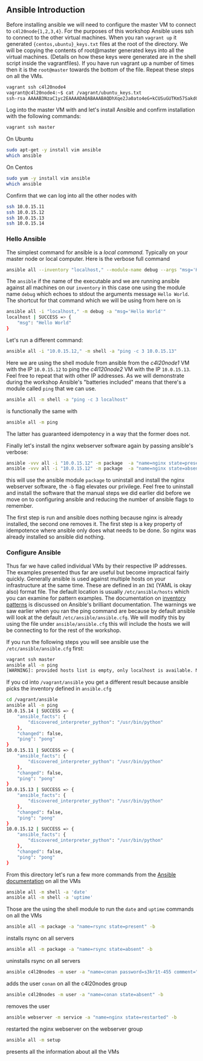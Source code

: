 ## Ansible Introduction

Before installing ansible we will need to configure the master VM to connect to `c4l20node{1,2,3,4}`. For the purposes of this workshop Ansible uses ssh to connect to the other virtual machines. When you ran `vagrant up` it generated `{centos,ubuntu}_keys.txt` files at the root of the directory. We will be copying the contents of root@master generated keys into all the virtual machines. (Details on how these keys were generated are in the shell script inside the vagrantfiles). If you have run vagrant up a number of times then it is the `root@master` towards the bottom of the file. Repeat these steps on all the VMs.

```bash
vagrant ssh c4l20node4
vagrant@c4l20node4:~$ cat /vagrant/ubuntu_keys.txt
ssh-rsa AAAAB3NzaC1yc2EAAAADAQABAAABAQDhXqe2Ja0ato4eG+kCUSuGUTKm57SakdQGO7k0lJHJYgUU0QUB/IByhvA2teiJj2+F3WgiU3Pl9U/QCvTMswRGTcvjEFvGPOGJZfVCiQ+L8zQa9QM1f11tSAXM3mqIIPFUVNHqp42F8w04Q10rVw21eCVXoNSGQzbUIPRyMmHEq6ZDOUwGeH7l0aXzr70tu85XcL5jnoh7adb1y3GAMT7SkESsg05lzs7EpzYMBR+/vwT8YOiqOUScnOhiMJwX1ae2Ztw7rDPh2aoDmXHtF5B5hPmzMN8rlv6yCbDEEvIWhJtD4/B0j+GPpQKWyXrryQHuFu++3634Ck1B1c3eEDaX root@master
```

Log into the master VM with and let's install Ansible and confirm installation with the following commands:

```bash
vagrant ssh master
```

On Ubuntu

```bash
sudo apt-get -y install vim ansible
which ansible
```

On Centos

```bash
sudo yum -y install vim ansible
which ansible
```

Confirm that we can log into all the other nodes with 

```bash
ssh 10.0.15.11
ssh 10.0.15.12
ssh 10.0.15.13
ssh 10.0.15.14
```

### Hello Ansible

The simplest command for ansible is a *local command.* Typically on your master node or local computer. Here is the verbose full command

```bash
ansible all --inventory "localhost," --module-name debug --args "msg='Hello World'"
```

The `ansible` if the name of the executable and we are running ansible against all machines on our `inventory` in this case one using the module name `debug` which echoes to stdout the arguments message `Hello World`. The shortcut for that command which we will be using from here on is

```bash
ansible all -i "localhost," -m debug -a "msg='Hello World'"
localhost | SUCCESS => {
    "msg": "Hello World"
}
```

Let's run a different command:

```bash
ansible all -i "10.0.15.12," -m shell -a "ping -c 3 10.0.15.13"
```

Here we are using the shell module from ansible from the *c4l20node1* VM with the IP `10.0.15.12` to ping the *c4l120node2* VM with the IP `10.0.15.13`. Feel free to repeat that with other IP addresses. As we will demonstrate during the workshop Ansible's "batteries included" means that there's a module called `ping` that we can use.

```bash
ansible all -m shell -a "ping -c 3 localhost"
```

is functionally the same with

```bash
ansible all -m ping
```

The latter has guaranteed idempotency in a way that the former does not. 

Finally let's install the nginx webserver software again by passing ansible's verbose:

```bash
ansible -vvv all -i "10.0.15.12" -m package  -a "name=nginx state=present" -b
ansible -vvv all -i "10.0.15.12" -m package  -a "name=nginx state=absent" -b
```

this will use the ansible module `package` to uninstall and install the nginx webserver software, the `-b` flag elevates our privilege. Feel free to uninstall and install the software that the manual steps we did earlier did before we move on to configuring ansible and reducing the number of ansible flags to remember.

The first step is run and ansible does nothing because nginx is already installed, the second one removes it. The first step is a key property of idempotence where ansible only does what needs to be done. So nginx was already installed so ansible did nothing.

### Configure Ansible

Thus far we have called individual VMs by their respective IP addresses. The examples presented thus far are useful but become impractical fairly quickly. Generally ansible is used against multiple hosts on your infrastructure at the same time. These are defined in an `INI` (YAML is okay also) format file. The default location is usually `/etc/ansible/hosts` which you can examine for pattern examples. The documentation on [inventory patterns](https://docs.ansible.com/ansible/latest/user_guide/intro_inventory.html#intro-inventory) is discussed on Ansible's brilliant documentation. The warnings we saw earlier when you ran the ping command are because by default ansible will look at the default `/etc/ansible/ansible.cfg`. We will modify this by using the file under `ansible/ansible.cfg` this will include the hosts we will be connecting to for the rest of the workshop.

If you run the following steps you will see ansible use the `/etc/ansible/ansible.cfg` first:

```bash
vagrant ssh master
ansible all -m ping
[WARNING]: provided hosts list is empty, only localhost is available. Note that the implicit localhost does not match 'all'
```

If you cd into `/vagrant/ansible` you get a different result because ansible picks the inventory defined in `ansible.cfg`

```bash
cd /vagrant/ansible
ansible all -m ping
10.0.15.14 | SUCCESS => {
    "ansible_facts": {
        "discovered_interpreter_python": "/usr/bin/python"
    },
    "changed": false,
    "ping": "pong"
}
10.0.15.11 | SUCCESS => {
    "ansible_facts": {
        "discovered_interpreter_python": "/usr/bin/python"
    },
    "changed": false,
    "ping": "pong"
}
10.0.15.13 | SUCCESS => {
    "ansible_facts": {
        "discovered_interpreter_python": "/usr/bin/python"
    },
    "changed": false,
    "ping": "pong"
}
10.0.15.12 | SUCCESS => {
    "ansible_facts": {
        "discovered_interpreter_python": "/usr/bin/python"
    },
    "changed": false,
    "ping": "pong"
}
```

From this directory let's run a few more commands from the [Ansible documentation](https://docs.ansible.com/ansible/latest/user_guide/intro_adhoc.html) on all the VMs

```bash
ansible all -m shell -a 'date'
ansible all -m shell -a 'uptime'
```
Those are the using the shell module to run the `date` and `uptime` commands on all the VMs

```bash
ansible all -m package -a "name=rsync state=present" -b
```
installs rsync on all servers

```bash
ansible all -m package -a "name=rsync state=absent" -b
```
uninstalls rsync on all servers

```bash
ansible c4l20nodes -m user -a "name=conan password=s3kr1t-455 comment="Conan theDeployer" -b
```
adds the user `conan` on all the c4l20nodes group

```bash
ansible c4l20nodes -m user -a "name=conan state=absent" -b
```
removes the user
```bash
ansible webserver -m service -a "name=nginx state=restarted" -b
```
restarted the nginx webserver on the webserver group
```bash
ansible all -m setup
```
presents all the information about all the VMs
